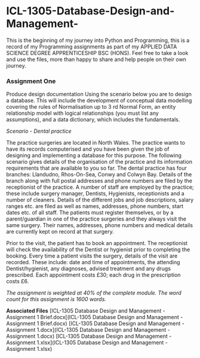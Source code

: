 # ICL-1305-Database-Design-and-Management-
This is the beginning of my journey into Python and Programming, this is a record of my Programming assignments as part of my APPLIED DATA SCIENCE DEGREE APPRENTICESHIP BSC (HONS). Feel free to take a look and use the files, more than happy to share and help people on their own journey.

### Assignment One ###
Produce design documentation Using the scenario below you are to design a database. This will include the development of conceptual data modelling covering the rules of Normalisation up to 3 rd Normal Form, an entity relationship model with logical relationships (you must list any assumptions), and a data dictionary, which includes the fundamentals.

*Scenario - Dental practice*

The practice surgeries are located in North Wales. The practice wants to have its records computerised and you have been given the job of designing and implementing a database for this purpose. The following scenario gives details of the organisation of the practice and its information requirements that are available to you so far. The dental practice has four branches: Llandudno, Rhos-On-Sea, Conwy and Colwyn Bay. Details of the branch along with full postal addresses and phone numbers are filed by the receptionist of the practice.
A number of staff are employed by the practice; these include surgery manager, Dentists, Hygienists, receptionists and a number of cleaners. Details of the different jobs and job descriptions, salary ranges etc. are filed as well as names, addresses, phone numbers, start dates etc. of all staff. The patients must register themselves, or by a parent/guardian in one of the practice surgeries and they always visit the same surgery. Their names, addresses, phone numbers and medical details are currently kept on record at that surgery.

Prior to the visit, the patient has to book an appointment. The receptionist will check the availability of the Dentist or hygienist prior to completing the booking. Every time a patient visits the surgery, details of the visit are recorded. These include: date and time of appointments, the attending Dentist/hygienist, any diagnoses, advised treatment and any drugs prescribed. Each appointment costs £30; each drug in the prescription costs £6.

*The assignment is weighted at 40% of the complete module. The word count for this assignment is 1600 words.*

**Associated Files**
[ICL-1305 Database Design and Management - Assignment 1 Brief.docx[(ICL-1305 Database Design and Management - Assignment 1 Brief.docx)
[ICL-1305 Database Design and Management - Assignment 1.docx](ICL-1305 Database Design and Management - Assignment 1.docx)
[ICL-1305 Database Design and Management - Assignment 1.xlsx](ICL-1305 Database Design and Management - Assignment 1.xlsx)

